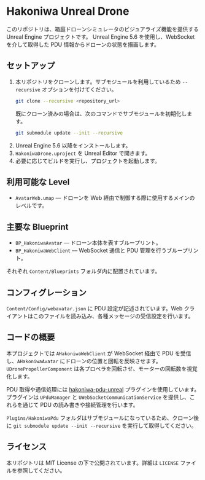 # Hakoniwa Unreal Drone

このリポジトリは、箱庭ドローンシミュレータのビジュアライズ機能を提供する Unreal Engine プロジェクトです。
Unreal Engine 5.6 を使用し、WebSocket を介して取得した PDU 情報からドローンの状態を描画します。


## セットアップ

1. 本リポジトリをクローンします。サブモジュールを利用しているため `--recursive` オプションを付けてください。
   ```bash
   git clone --recursive <repository_url>
   ```
   既にクローン済みの場合は、次のコマンドでサブモジュールを初期化します。
   ```bash
   git submodule update --init --recursive
   ```
2. Unreal Engine 5.6 以降をインストールします。
3. `HakoniwaDrone.uproject` を Unreal Editor で開きます。
4. 必要に応じてビルドを実行し、プロジェクトを起動します。

## 利用可能な Level

- `AvatarWeb.umap`  — ドローンを Web 経由で制御する際に使用するメインのレベルです。

## 主要な Blueprint

- `BP_HakoniwaAvatar` — ドローン本体を表すブループリント。
- `BP_HakoniwaWebClient` — WebSocket 通信と PDU 管理を行うブループリント。

それぞれ `Content/Blueprints` フォルダ内に配置されています。

## コンフィグレーション

`Content/Config/webavatar.json` に PDU 設定が記述されています。Web クライアントはこのファイルを読み込み、各種メッセージの受信設定を行います。

## コードの概要

本プロジェクトでは `AHakoniwaWebClient` が WebSocket 経由で PDU を受信し、`AHakoniwaAvatar` にドローンの位置と回転を反映させます。`UDronePropellerComponent` は各プロペラを回転させ、モーターの回転数を視覚化します。

PDU 取得や通信処理には [hakoniwa-pdu-unreal](https://github.com/hakoniwalab/hakoniwa-pdu-unreal) プラグインを使用しています。プラグインは `UPduManager` と `UWebSocketCommunicationService` を提供し、これらを通じて PDU の読み書きや接続管理を行います。

`Plugins/HakoniwaPdu` フォルダはサブモジュールになっているため、クローン後に `git submodule update --init --recursive` を実行して取得してください。

## ライセンス

本リポジトリは MIT License の下で公開されています。詳細は `LICENSE` ファイルを参照してください。
